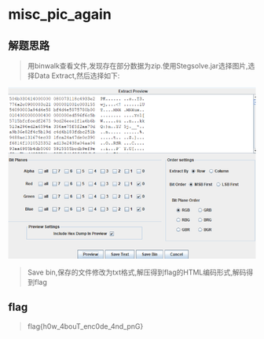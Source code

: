 # misc_pic_again

## 解题思路

> 用binwalk查看文件,发现存在部分数据为zip.使用Stegsolve.jar选择图片,选择Data Extract,然后选择如下:

![avatar](1681448706324.jpg)

> Save bin,保存的文件修改为txt格式,解压得到flag的HTML编码形式,解码得到flag

## flag

> flag{h0w_4bouT_enc0de_4nd_pnG}
